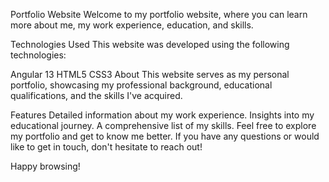 Portfolio Website
Welcome to my portfolio website, where you can learn more about me, my work experience, education, and skills.

Technologies Used
This website was developed using the following technologies:

Angular 13
HTML5
CSS3
About
This website serves as my personal portfolio, showcasing my professional background, educational qualifications, and the skills I've acquired.

Features
Detailed information about my work experience.
Insights into my educational journey.
A comprehensive list of my skills.
Feel free to explore my portfolio and get to know me better. If you have any questions or would like to get in touch, don't hesitate to reach out!

Happy browsing!
